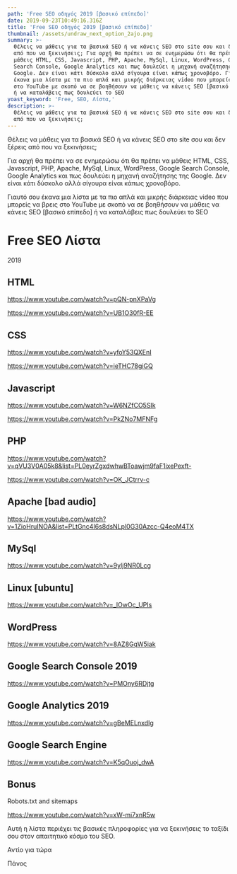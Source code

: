 ```yaml
---
path: 'Free SEO οδηγός 2019 [βασικό επίπεδο]'
date: 2019-09-23T10:49:16.316Z
title: 'Free SEO οδηγός 2019 [βασικό επίπεδο]'
thumbnail: /assets/undraw_next_option_2ajo.png
summary: >-
  Θέλεις να μάθεις για τα βασικά SEO ή να κάνεις SEO στο site σου και δεν ξέρεις
  από που να ξεκινήσεις; Για αρχή θα πρέπει να σε ενημερώσω ότι θα πρέπει να
  μάθεις HTML, CSS, Javascript, PHP, Apache, MySql, Linux, WordPress, Google
  Search Console, Google Analytics και πως δουλεύει η μηχανή αναζήτησης της
  Google. Δεν είναι κάτι δύσκολο αλλά σίγουρα είναι κάπως χρονοβόρο. Γιαυτό σου
  έκανα μια λίστα με τα πιο απλά και μικρής διάρκειας video που μπορείς να βρεις
  στο YouTube με σκοπό να σε βοηθήσουν να μάθεις να κάνεις SEO [βασικό επίπεδο]
  ή να καταλάβεις πως δουλεύει το SEO
yoast_keyword: 'Free, SEO, Λίστα,'
description: >-
  Θέλεις να μάθεις για τα βασικά SEO ή να κάνεις SEO στο site σου και δεν ξέρεις
  από που να ξεκινήσεις;
---
```

Θέλεις να μάθεις για τα βασικά SEO ή να κάνεις SEO στο site σου και δεν ξέρεις από που να ξεκινήσεις; 



Για αρχή θα πρέπει να σε ενημερώσω ότι θα πρέπει να μάθεις HTML, CSS, Javascript, PHP, Apache, MySql, Linux, WordPress, Google Search Console, Google Analytics και πως δουλεύει η μηχανή αναζήτησης της Google. Δεν είναι κάτι δύσκολο αλλά σίγουρα είναι κάπως χρονοβόρο. 



Γιαυτό σου έκανα μια λίστα με τα πιο απλά και μικρής διάρκειας video που μπορείς να βρεις στο YouTube με σκοπό να σε βοηθήσουν να μάθεις να κάνεις SEO \[βασικό επίπεδο] ή να καταλάβεις πως δουλεύει το SEO



# Free SEO Λίστα 2019



## HTML

https://www.youtube.com/watch?v=pQN-pnXPaVg

https://www.youtube.com/watch?v=UB1O30fR-EE



## CSS

https://www.youtube.com/watch?v=yfoY53QXEnI

https://www.youtube.com/watch?v=ieTHC78giGQ



## Javascript

https://www.youtube.com/watch?v=W6NZfCO5SIk

https://www.youtube.com/watch?v=PkZNo7MFNFg



## PHP

https://www.youtube.com/watch?v=qVU3V0A05k8&list=PL0eyrZgxdwhwBToawjm9faF1ixePexft-

https://www.youtube.com/watch?v=OK_JCtrrv-c



## Apache \[bad audio]

https://www.youtube.com/watch?v=1ZioHruINOA&list=PLtGnc4I6s8dsNLpl0G30Azcc-Q4eoM4TX



## MySql

https://www.youtube.com/watch?v=9ylj9NR0Lcg



## Linux \[ubuntu]

https://www.youtube.com/watch?v=_lOwOc_UPIs



## WordPress

https://www.youtube.com/watch?v=8AZ8GqW5iak



## Google Search Console 2019

https://www.youtube.com/watch?v=PMOny6RDjtg



## Google Analytics 2019

https://www.youtube.com/watch?v=gBeMELnxdIg



## Google Search Engine

https://www.youtube.com/watch?v=K5qOuoj_dwA



## Bonus 

Robots.txt and sitemaps

https://www.youtube.com/watch?v=xW-mi7xnR5w





Αυτή η λίστα περιέχει τις βασικές πληροφορίες για να ξεκινήσεις το ταξίδι σου στον απαιτητικό κόσμο του SEO.



Αντίο για τώρα

Πάνος
